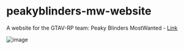 # peakyblinders-mw-website
A website for the GTAV-RP team: Peaky Blinders MostWanted - [Link](https://www.peakyblindersmw.com/)

![image](https://imgur.com/q23KLLd)
